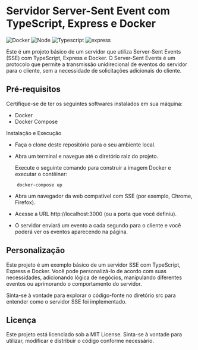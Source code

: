 # Servidor Server-Sent Event com TypeScript, Express e Docker

![Docker](https://img.shields.io/badge/-Docker-white?style=for-the-badge&logo=docker&color=2496ED&logoColor=white)
![Node](https://img.shields.io/badge/-node.JS-white?style=for-the-badge&logo=nodedotjs&color=339933&logoColor=white)
![Typescript](https://img.shields.io/badge/-TypeScript-white?style=for-the-badge&logo=typescript&color=3178C6&logoColor=white)
![express](https://img.shields.io/badge/-Express-white?style=for-the-badge&logo=express&color=000000&logoColor=white)

Este é um projeto básico de um servidor que utiliza Server-Sent Events (SSE) com TypeScript, Express e Docker. O Server-Sent Events é um protocolo que permite a transmissão unidirecional de eventos do servidor para o cliente, sem a necessidade de solicitações adicionais do cliente.

## Pré-requisitos

Certifique-se de ter os seguintes softwares instalados em sua máquina:

- Docker
- Docker Compose

Instalação e Execução

- Faça o clone deste repositório para o seu ambiente local.

 - Abra um terminal e navegue até o diretório raiz do projeto.

    Execute o seguinte comando para construir a imagem Docker e executar o contêiner:

```shell
    docker-compose up
```

- Abra um navegador da web compatível com SSE (por exemplo, Chrome, Firefox).

- Acesse a URL http://localhost:3000 (ou a porta que você definiu).

- O servidor enviará um evento a cada segundo para o cliente e você poderá ver os eventos aparecendo na página.

## Personalização

Este projeto é um exemplo básico de um servidor SSE com TypeScript, Express e Docker. Você pode personalizá-lo de acordo com suas necessidades, adicionando lógica de negócios, manipulando diferentes eventos ou aprimorando o comportamento do servidor.

Sinta-se à vontade para explorar o código-fonte no diretório src para entender como o servidor SSE foi implementado.

## Licença

Este projeto está licenciado sob a MIT License. Sinta-se à vontade para utilizar, modificar e distribuir o código conforme necessário.